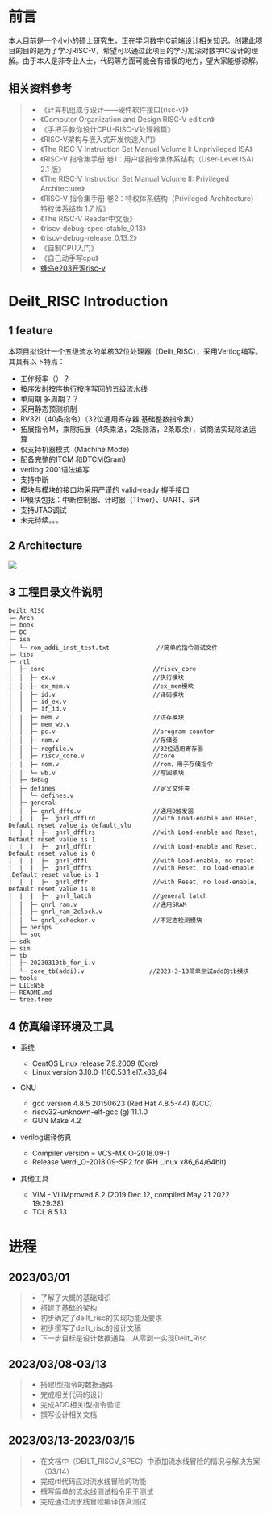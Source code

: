 # 前言
本人目前是一个小小的硕士研究生，正在学习数字IC前端设计相关知识。创建此项目的目的是为了学习RISC-V，希望可以通过此项目的学习加深对数字IC设计的理解。由于本人是非专业人士，代码等方面可能会有错误的地方，望大家能够谅解。


## 相关资料参考
> - 《计算机组成与设计——硬件软件接口(risc-v)》
> - 《Computer Organization and Design RISC-V edition》
> - 《手把手教你设计CPU-RISC-V处理器篇》
> - 《RISC-V架构与嵌入式开发快速入门》
> - 《The RISC-V Instruction Set Manual Volume I: Unprivileged ISA》
> - 《RISC-V 指令集手册 卷1：用户级指令集体系结构（User-Level ISA） 2.1 版》
> - 《The RISC-V Instruction Set Manual Volume II: Privileged Architecture》
> - 《RISC-V 指令集手册 卷2：特权体系结构（Privileged Architecture） 特权体系结构 1.7 版》
> - 《The RISC-V Reader中文版》
> - 《riscv-debug-spec-stable_0.13》
> - 《riscv-debug-release_0.13.2》
> - 《自制CPU入门》
> - 《自己动手写cpu》
> -  [蜂鸟e203开源risc-v](https://github.com/deilt/e200_opensource)


# Deilt_RISC Introduction
## 1 feature
本项目拟设计一个五级流水的单核32位处理器（Deilt_RISC），采用Verilog编写。其具有以下特点：
- 工作频率（）？
- 按序发射按序执行按序写回的五级流水线 
- 单周期 多周期？？
- 采用静态预测机制
- RV32I（40条指令）（32位通用寄存器,基础整数指令集）
- 拓展指令Ｍ，乘除拓展（4条乘法，2条除法，2条取余），试商法实现除法运算
- 仅支持机器模式（Machine Mode）
- 配备完整的ITCM 和DTCM(Sram)
- verilog 2001语法编写
- 支持中断
- 模块与模块的接口均采用严谨的 valid-ready 握手接口
- IP模块包括：中断控制器、计时器（TImer）、UART、SPI
- 支持JTAG调试
- 未完待续。。。

## 2 Architecture

![](/Arch/attachment/deilt_riscv_arch.png)

## 3 工程目录文件说明

```
Deilt_RISC                                                                             
├─ Arch                                                                                                                                               
├─ book                                                                                                                                    
├─ DC                                                                                  
├─ isa                                                                                 
│  └─ rom_addi_inst_test.txt             //简单的指令测试文件                                              
├─ libs                                                                                
├─ rtl                                                                                 
│  ├─ core                              //riscv_core                                               
│  │  ├─ ex.v                           //执行模块                                               
│  │  ├─ ex_mem.v                       //ex_mem模块                                               
│  │  ├─ id.v                           //译码模块                                               
│  │  ├─ id_ex.v                                                                       
│  │  ├─ if_id.v                                                                       
│  │  ├─ mem.v                          //访存模块                                               
│  │  ├─ mem_wb.v                                                                      
│  │  ├─ pc.v                           //program counter                                               
│  │  ├─ ram.v                          //存储器                                               
│  │  ├─ regfile.v                      //32位通用寄存器                                               
│  │  ├─ riscv_core.v                   //core                                                
│  │  ├─ rom.v                          //rom，用于存储指令                                               
│  │  └─ wb.v                           //写回模块                                               
│  ├─ debug                                                                            
│  ├─ defines                           //定义文件夹                                               
│  │  └─ defines.v                                                                     
│  ├─ general                                                                          
│  │  ├─ gnrl_dffs.v                    //通用D触发器
|  |  |  ├─  gnrl_dfflrd                //with Load-enable and Reset, Default reset value is default_vlu
|  |  |  ├─  gnrl_dfflrs                //with Load-enable and Reset, Default reset value is 1
|  |  |  ├─  gnrl_dfflr                 //with Load-enable and Reset, Default reset value is 0
|  |  |  ├─  gnrl_dffl                  //with Load-enable, no reset 
|  |  |  ├─  gnrl_dffrs                 //with Reset, no load-enable ,Default reset value is 1
|  |  |  ├─  gnrl_dffr                  //with Reset, no load-enable, Default reset value is 0
|  |  |  ├─  gnrl_latch                 //general latch                       
│  │  ├─ gnrl_ram.v                     //通用SRAM                                               
│  │  ├─ gnrl_ram_2clock.v                                                             
│  │  └─ gnrl_xchecker.v                //不定态检测模块                                               
│  ├─ perips                                                                           
│  └─ soc                                                                              
├─ sdk                                                                                 
├─ sim                                                                                 
├─ tb                                                                                  
│  ├─ 20230310tb_for_i.v                                                               
│  └─ core_tb(addi).v                  //2023-3-13简单测试add的tb模块                                                
├─ tools                                                                               
├─ LICENSE                                                                             
├─ README.md                                                                           
└─ tree.tree                                                                           
```

## 4 仿真编译环境及工具
- 系统
  - CentOS Linux release 7.9.2009 (Core)
  - Linux version 3.10.0-1160.53.1.el7.x86_64

- GNU
  - gcc version 4.8.5 20150623 (Red Hat 4.8.5-44) (GCC) 
  - riscv32-unknown-elf-gcc (g) 11.1.0
  - GUN Make 4.2
- verilog编译仿真
  - Compiler version = VCS-MX O-2018.09-1
  - Release Verdi_O-2018.09-SP2 for (RH Linux x86_64/64bit)
- 其他工具
  - VIM - Vi IMproved 8.2 (2019 Dec 12, compiled May 21 2022 19:29:38)
  - TCL 8.5.13
# 进程
## 2023/03/01
>- 了解了大概的基础知识
>- 搭建了基础的架构
>- 初步确定了deilt_risc的实现功能及要求
>- 初步撰写了deilt_risc的设计文稿
>- 下一步目标是设计数据通路，从零到一实现Deilt_Risc

## 2023/03/08-03/13
>- 搭建I型指令的数据通路
>- 完成相关代码的设计
>- 完成ADD相关i型指令验证
>- 撰写设计相关文档

## 2023/03/13-2023/03/15
> - 在文档中（DEILT_RISCV_SPEC）中添加流水线冒险的情况与解决方案（03/14）
> - 完成rtl代码应对流水线冒险的功能
> - 撰写简单的流水线测试指令用于测试
> - 完成通过流水线冒险编译仿真测试



